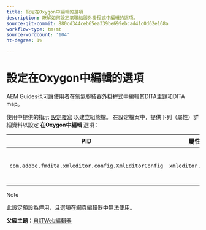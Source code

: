 ```yaml
---
title: 設定在Oxygon中編輯的選項
description: 瞭解如何設定氧聯結器外掛程式中編輯的選項。
source-git-commit: 880cd344ceb65ea339be699ebcad41c0d62e168a
workflow-type: tm+mt
source-wordcount: '104'
ht-degree: 1%

---
```


# 設定在Oxygon中編輯的選項

AEM Guides也可讓使用者在氧氣聯結器外掛程式中編輯其DITA主題和DITA map。

使用中提供的指示 [設定覆寫](download-install-additional-config-override.md#) 以建立組態檔。 在設定檔案中，提供下列（屬性）詳細資料以設定 **在Oxygon中編輯** 選項：



| PID | 屬性索引鍵 | 屬性值 |
|---|------------|--------------|
| `com.adobe.fmdita.xmleditor.config.XmlEditorConfig` | `xmleditor.editinoxygen` | 布林值\(true/false\)。 **預設值**： false |

>[!NOTE]
>
> 此設定預設為停用，且選項在網頁編輯器中無法使用。

**父級主題：**[&#x200B;自訂Web編輯器](conf-web-editor.md)
